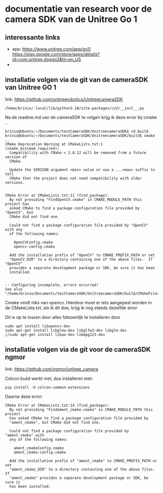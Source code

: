 # documentatie van research voor de camera SDK van de Unitree Go 1

## interessante links

* app: https://www.unitree.com/app/go1/  https://play.google.com/store/apps/details?id=com.unitree.doggo2&hl=en_US  
* 

## installatie volgen via de git van de cameraSDK van Unitree GO 1

link: https://github.com/unitreerobotics/UnitreecameraSDK

```
/home/brinio/.local/lib/python3.10/site-packages/cv2/__init__.py
```

Na de readme.md van de cameraSDK te volgen krijg ik deze error bij cmake ..

```
brinio@Ubuntu:~/Documents/testCameraSDK/UnitreecameraSDK$ cd build
brinio@Ubuntu:~/Documents/testCameraSDK/UnitreecameraSDK/build$ cmake ..
CMake Deprecation Warning at CMakeLists.txt:1 (cmake_minimum_required):
  Compatibility with CMake < 2.8.12 will be removed from a future version of
  CMake.

  Update the VERSION argument <min> value or use a ...<max> suffix to tell
  CMake that the project does not need compatibility with older versions.


CMake Error at CMakeLists.txt:11 (find_package):
  By not providing "FindOpenCV.cmake" in CMAKE_MODULE_PATH this project has
  asked CMake to find a package configuration file provided by "OpenCV", but
  CMake did not find one.

  Could not find a package configuration file provided by "OpenCV" with any
  of the following names:

    OpenCVConfig.cmake
    opencv-config.cmake

  Add the installation prefix of "OpenCV" to CMAKE_PREFIX_PATH or set
  "OpenCV_DIR" to a directory containing one of the above files.  If "OpenCV"
  provides a separate development package or SDK, be sure it has been
  installed.


-- Configuring incomplete, errors occurred!
See also "/home/brinio/Documents/testCameraSDK/UnitreecameraSDK/build/CMakeFiles/CMakeOutput.log".
```

Cmake vindt niks van opencv. Hierdoor moet er iets aangepast worden in de CMakeLists.txt, als ik dit doe, krijg ik nog steeds dezelfde error

Dit is op te lossen door alles fatsoenlijk te installeren door 

```
sudo apt install libopencv-dev
sudo apt-get install libglew-dev libglfw3-dev libglm-dev
//sudo apt-get install libao-dev libmpg123-dev
```

## installatie volgen via de git voor de cameraSDK ngmor

link: https://github.com/ngmor/unitree_camera

Colcon build werkt niet, dus installeren met:

```
pip install -U colcon-common-extensions
```

Daarna deze error:

```
CMake Error at CMakeLists.txt:14 (find_package):
  By not providing "Findament_cmake.cmake" in CMAKE_MODULE_PATH this project
  has asked CMake to find a package configuration file provided by
  "ament_cmake", but CMake did not find one.

  Could not find a package configuration file provided by "ament_cmake" with
  any of the following names:

    ament_cmakeConfig.cmake
    ament_cmake-config.cmake

  Add the installation prefix of "ament_cmake" to CMAKE_PREFIX_PATH or set
  "ament_cmake_DIR" to a directory containing one of the above files.  If
  "ament_cmake" provides a separate development package or SDK, be sure it
  has been installed.
```
